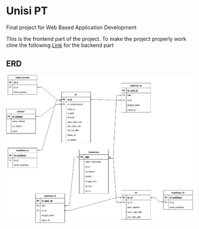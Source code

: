 # Unisi PT

Final project for Web Based Application Development

This is the frontend part of the project. To make the project properly work cline the following <a href="https://github.com/ilham-2001/unisi_pt-api">Link</a> 
for the backend part

## ERD 
![ERD for the project](/App/docs/ERD_unisi_pt.png)
